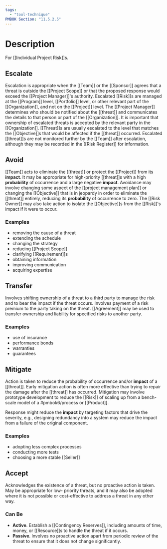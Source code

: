 ```yaml
---
tags:
  - "tool-technique"
PMBOK Section: "11.5.2.5"
---
```

# Description
For [[Individual Project Risk]]s.
## Escalate
Escalation is appropriate when the [[Team]] or the [[Sponsor]] agrees that a threat is outside the [[Project Scope]] or that the proposed response would exceed the [[Project Manager]]'s authority. Escalated [[Risk]]s are managed at the [[Program]] level, [[Portfolio]] level, or other relevant part of the [[Organization]], and not on the [[Project]] level. The [[Project Manager]] determines who should be notified about the [[threat]] and communicates the details to that person or part of the [[Organization]]. It is important that ownership of escalated threats is accepted by the relevant party in the [[Organization]]. [[Threat]]s are usually escalated to the level that matches the [[Objective]]s that would be affected if the [[threat]] occurred. Escalated [[threat]]s are not monitored further by the [[Team]] after escalation, although they may be recorded in the [[Risk Register]] for information.
## Avoid
[[Team]] acts to eliminate the [[threat]] or protect the [[Project]] from its **impact**. It may be appropriate for high-priority [[threat]]s with a high **probability** of occurrence and a large negative **impact**. Avoidance may involve changing some aspect of the [[project management plan]] or changing the [[Objective]] that is in jeopardy in order to eliminate the [[threat]] entirely, reducing its **probability** of occurrence to zero. The [[Risk Owner]] may also take action to isolate the [[Objective]]s from the [[Risk]]'s impact if it were to occur. 
### Examples
- removing the cause of a threat
- extending the schedule
- changing the strategy
- reducing [[Project Scope]]
- clarifying [[Requirement]]s
- obtaining information
- improving communication
- acquiring expertise
## Transfer
Involves shifting ownership of a threat to a third party to manage the risk and to bear the impact if the threat occurs. Involves payment of a risk premium to the party taking on the threat. [[Agreement]] may be used to transfer ownership and liability for specified risks to another party.
### Examples
- use of insurance
- performance bonds
- warranties
- guarantees
## Mitigate
Action is taken to reduce the probability of occurrence and/or **impact** of a [[threat]]. Early mitigation action is often more effective than trying to repair the damage after the [[threat]] has occurred. Mitigation may involve prototype development to reduce the [[Risk]] of scaling up from a bench-scale model of a #pmbok6/process or [[Product]].

Response might reduce the **impact** by targeting factors that drive the severity, e.g., designing redundancy into a system may reduce the impact from a failure of the original component.
### Examples
- adopting less complex processes
- conducting more tests
- choosing a more stable [[Seller]]
## Accept
Acknowledges the existence of a threat, but no proactive action is taken. May be appropriate for low- priority threats, and it may also be adopted where it is not possible or cost-effective to address a threat in any other way. 
### Can Be
- **Active**. Establish a [[Contingency Reserves]], including amounts of time, money, or [[Resource]]s to handle the threat if it occurs.
- **Passive**. Involves no proactive action apart from periodic review of the threat to ensure that it does not change significantly.